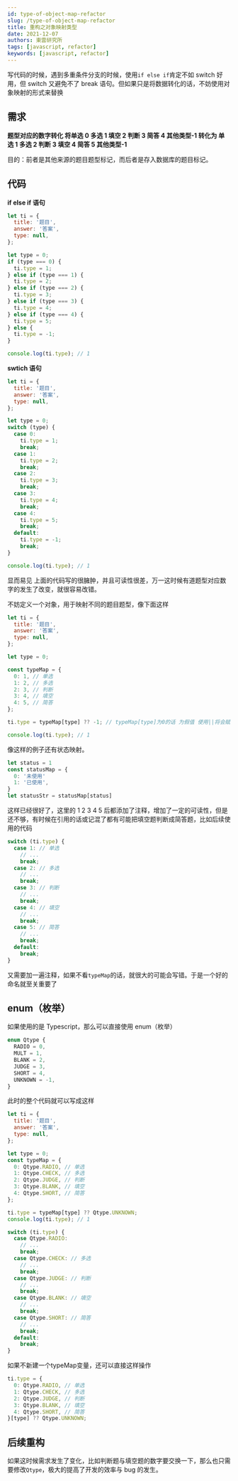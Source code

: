 ```yaml
---
id: type-of-object-map-refactor
slug: /type-of-object-map-refactor
title: 重构之对象映射类型
date: 2021-12-07
authors: 東雲研究所
tags: [javascript, refactor]
keywords: [javascript, refactor]
---
```


写代码的时候，遇到多重条件分支的时候，使用`if else if`肯定不如 switch 好用，但 switch 又避免不了 break 语句。但如果只是将数据转化的话，不妨使用对象映射的形式来替换

<!-- truncate -->

## 需求

**题型对应的数字转化 将单选 0 多选 1 填空 2 判断 3 简答 4 其他类型-1 转化为 单选 1 多选 2 判断 3 填空 4 简答 5 其他类型-1**

目的：前者是其他来源的题目题型标记，而后者是存入数据库的题目标记。

## 代码

**if else if 语句**

```javascript
let ti = {
  title: '题目',
  answer: '答案',
  type: null,
};

let type = 0;
if (type === 0) {
  ti.type = 1;
} else if (type === 1) {
  ti.type = 2;
} else if (type === 2) {
  ti.type = 3;
} else if (type === 3) {
  ti.type = 4;
} else if (type === 4) {
  ti.type = 5;
} else {
  ti.type = -1;
}

console.log(ti.type); // 1
```

**swtich 语句**

```javascript
let ti = {
  title: '题目',
  answer: '答案',
  type: null,
};

let type = 0;
switch (type) {
  case 0:
    ti.type = 1;
    break;
  case 1:
    ti.type = 2;
    break;
  case 2:
    ti.type = 3;
    break;
  case 3:
    ti.type = 4;
    break;
  case 4:
    ti.type = 5;
    break;
  default:
    ti.type = -1;
    break;
}

console.log(ti.type); // 1
```

显而易见 上面的代码写的很臃肿，并且可读性很差，万一这时候有道题型对应数字的发生了改变，就很容易改错。

不妨定义一个对象，用于映射不同的题目题型，像下面这样

```javascript
let ti = {
  title: '题目',
  answer: '答案',
  type: null,
};

let type = 0;

const typeMap = {
  0: 1, // 单选
  1: 2, // 多选
  2: 3, // 判断
  3: 4, // 填空
  4: 5, // 简答
};

ti.type = typeMap[type] ?? -1; // typeMap[type]为0的话 为假值 使用||将会赋值为-1

console.log(ti.type); // 1
```

像这样的例子还有状态映射。

```javascript
let status = 1
const statusMap = {
  0: '未使用'
  1: '已使用',
}
let statusStr = statusMap[status]
```

这样已经很好了，这里的 1 2 3 4 5 后都添加了注释，增加了一定的可读性，但是还不够，有时候在引用的话或记混了都有可能把填空题判断成简答题，比如后续使用的代码

```javascript
switch (ti.type) {
  case 1: // 单选
    // ...
    break;
  case 2: // 多选
    // ...
    break;
  case 3: // 判断
    // ...
    break;
  case 4: // 填空
    // ...
    break;
  case 5: // 简答
    // ...
    break;
  default:
    break;
}
```

又需要加一遍注释，如果不看`typeMap`的话，就很大的可能会写错。于是一个好的命名就至关重要了

## enum（枚举）

如果使用的是 Typescript，那么可以直接使用 enum（枚举）

```typescript
enum Qtype {
  RADIO = 0,
  MULT = 1,
  BLANK = 2,
  JUDGE = 3,
  SHORT = 4,
  UNKNOWN = -1,
}
```

此时的整个代码就可以写成这样

```javascript
let ti = {
  title: '题目',
  answer: '答案',
  type: null,
};

let type = 0;
const typeMap = {
  0: Qtype.RADIO, // 单选
  1: Qtype.CHECK, // 多选
  2: Qtype.JUDGE, // 判断
  3: Qtype.BLANK, // 填空
  4: Qtype.SHORT, // 简答
};

ti.type = typeMap[type] ?? Qtype.UNKNOWN;
console.log(ti.type); // 1

switch (ti.type) {
  case Qtype.RADIO:
    // ...
    break;
  case Qtype.CHECK: // 多选
    // ...
    break;
  case Qtype.JUDGE: // 判断
    // ...
    break;
  case Qtype.BLANK: // 填空
    // ...
    break;
  case Qtype.SHORT: // 简答
    // ...
    break;
  default:
    break;
}
```

如果不新建一个typeMap变量，还可以直接这样操作

```javascript
ti.type = {
  0: Qtype.RADIO, // 单选
  1: Qtype.CHECK, // 多选
  2: Qtype.JUDGE, // 判断
  3: Qtype.BLANK, // 填空
  4: Qtype.SHORT, // 简答
}[type] ?? Qtype.UNKNOWN;
```

## 后续重构

如果这时候需求发生了变化，比如判断题与填空题的数字要交换一下，那么也只需要修改`Qtype`，极大的提高了开发的效率与 bug 的发生。
